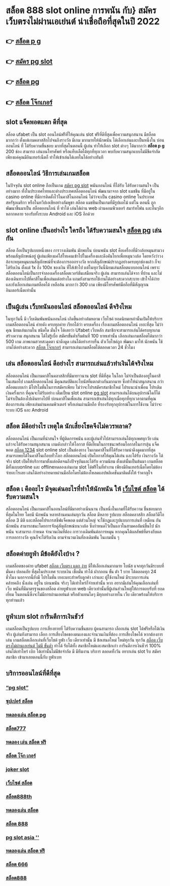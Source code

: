 # สล็อต 888  slot online  การพนัน กับ} สมัครเว็บตรงไม่ผ่านเอเย่นต์   น่าเชื่อถือที่สุดในปี 2022 

## 👉 [สล็อต p g](https://bio.link/madam168)
## 👉 [สมัคร pg slot](https://heylink.me/madam168)
## 👉 [สล็อต pg](https://heylink.me/madam168)
## 👉 [สล็อต โจ๊กเกอร์](https://linkfly.to/madam168)

##  slot  แจ็คพอตแตก ดีที่สุด

สล็อต  ufabet   เป็น slot ออนไลน์ฟรีที่ให้คุณเล่น slot ฟรีที่ดีที่สุดเพื่อความสนุกสนาน มีสล็อต มากกว่า ตั้งแต่เกมคลาสสิกไปจนถึงรางวัล  มีเกม มากมายให้นักพนัน ได้เลือกเล่นและเป็นหนึ่งใน  บ่อนออนไลน์ ที่ ได้รับความชื่นชอบ มากที่สุดในตอนนี้  ผู้เล่น   ทำให้เลือก slot ต่างๆ ได้มากกว่า **สล็อต p g** 200 ช่อง สามารถ เล่นบนโทรศัพท์ หรือแท็บเล็ตได้ทุกที่ทุกเวลา พบกับความสนุกแบบไม่มีขีดจำกัด เพียงแค่คุณมีอินเทอร์เน็ตก็  ทำให้เข้าเล่นได้เลยในได้อย่างทันที  


## สล็อตออนไลน์ วิธีการเล่นเกมสล็อต

ในปัจจุบัน  slot online ถือเป็นเกม [สมัคร pg slot](https://heylink.me/madam168) พนันออนไลน์  ที่ได้รับ  ได้รับความสนใจ เป็นอย่างมาก ทั้งในประเทศไทยและต่างประเทศสล็อตออนไลน์ พัฒนามาจาก  slot  แมชชีน ที่มีอยู่ใน casino online   ที่มีการติดตั้งไว้ในคาสิโนออนไลน์   ไม่ว่าจะเป็น casino online   ในประเทศสหรัฐอเมริกา หรือในทวีปเอเชียอย่างกัมพูชา สล็อต  แมชชีนเป็นเกมที่มีรูปผลไม้ แต่ใน ตอนนี้  ถูกพัฒนาขึ้นมาเป็น สล็อตออนไลน์  ที่ ทำได้ เล่นได้ผ่าน  web  ผ่านคอมพิวเตอร์  สมาร์ทโฟน  และอื่นๆอีกหลากหลาย  รองรับทั้งระบบ Android และ iOS อีกด้วย

##  slot online  เป็นอย่างไร ใครถึง ได้รับความสนใจ [สล็อต pg](https://linkfly.to/madam168) เล่นกัน

สล็อต  ถือเป็นรูปแบบหนึ่งของ การวางเดิมพัน  มักพบใน บ่อนพนัน   slot  คือเครื่องที่มีวงล้อหมุนสามวงพร้อมสัญลักษณ์อยู่ ผู้เล่นเพียงแค่ใส่โทเคนเข้าไปในเครื่องและดึงคันโยกเพื่อหมุนวงล้อ โดยหวังว่าวงล้อจะหยุดหมุนบนสัญลักษณ์ที่จะต้องการออกรางวัล หากสัญลักษณ์ปรากฏอย่างครบทุกช่องแล้ว ก็จะได้รับเงิน  ตั้งแต่ 1x ถึง 100x ของเงิน ที่ใส่เข้าไป แต่ในทุกวันนี้นิยมเล่นสล็อตแบบออนไลน์ เพราะสล็อตออนไลน์เป็นการจำลองเครื่องสล็อตเวอร์ชันเสมือนจริง ผู้เล่น สามารถเล่นได้จาก ที่บ้าน และไม่ต้องเดินทางไปที่คาสิโนเพื่อเล่นแต่อย่างใด แถมยังสามารถใช้งานได้อย่างสะดวกสะบาย เข้าใจได้ง่ายและยังเลือกเล่นเกมสล็อตได้ เหลือล้น มากกว่า 300 เกม เพียงมีโทรศัพท์มือถือที่มีสัญญาณอินเตอร์เน็ตเท่านั้น 


##  เป็นผู้เล่น เว็บพนันออนไลน์  สล็อตออนไลน์  ดีจริงไหม

ในทุกวันนี้ มี เว็บเดิมพันพนันออนไลน์ เกิดขึ้นอย่างล้มหลาม  เว็บไซค์ ยอดนิยมเหล่านั้นเปิดให้บริการเกมสล็อตออนไลน์ ค่ายดัง ครบทุกค่าย เรียกได้ว่า  ครบเครื่อง เรื่องเกมสล็อตออนไลน์ เยอะที่สุด ไม่ว่าคุณ นิยมเล่นเกมใน ชนิดใด มั่นใจ ได้เลยว่า  Ufabet เว็บหลัก สมาชิกจะสามารถเล่นได้ครบทุกเกม สร้างความ สนุกสนาน ได้ไม่รู้เบื่อ สมัครขั้นต่ำเริ่มต้นที่ 100 บาทเท่านั้น เลือกเล่นเกมสล็อตได้มากว่า 500 เกม ภาพเกมสวยสะดุดตา น่าดึงดูด เล่นได้อย่างราบรื่น ตัวเว็บไซค์ถูก พัฒนา มาให้ นักพนัน ใช้งานได้อย่างสะดวก [สล็อต โจ๊กเกอร์](https://bio.link/madam168) สามารถเล่นเกมสล็อตได้ตลอดเวลา 24 ชั่วโมง

## เล่น สล็อตออนไลน์ ดีอย่างไร สามารถเล่นแล้วทำเงินได้จริงไหม

 สล็อตออนไลน์ เป็นเกมคาสิโนคลาสสิกที่มีมายาวนาน   slot ที่ดีที่สุด ในโลก ไม่จำเป็นต้องอยู่ในคาสิโนเสมอไป  เกมสล็อตออนไลน์ มีคุณสมบัติและโบนัสที่แตกต่างกันมากมาย ซึ่งทำให้น่าสนุกสนาน กว่าสล็อตแบบเก่า  มีโปรโมชั่นในการสมัครเพียบ ไม่ว่าจะโปรสมัครสมาชิกใหม่ โปรแนะนำเพื่อน โปรเติมเงินครั้งแรก ที่คุณจะได้รับอย่าง เต็มเปี่ยม  slot online [pg slot](https://bio.link/madam168) สามารถเล่นได้บนอุปกรณ์ใดก็ได้ ไม่จำเป็นต้องไปเดินทางไปที่ บ่อนคาสิโนเพื่อเล่น สามารถเข้าเล่นได้ทุกเมื่อทุกที่ทุกเวลาตามที่คุณต้องการเล่น เพียงเล่นผ่านคอมพิวเตอร์ หรือเล่นผ่านมือถือ ที่รองรับทุกอุปกรณ์ในการใช้งาน ไม่ว่าจะระบบ iOS และ Android

## สล็อต  มีดีอย่างไร เหตุใด  นักเสี่ยงโชคจึงไม่ควรพลาด?

 สล็อตออนไลน์ เป็นเกมที่น่าสนใจ ที่ผู้ติดการพนัน และผู้เล่นทั่วไปสามารถเล่นได้ทุกเพศทุกวัย เล่นแล้วจะได้รับความสนุกสนาน เกมดังกล่าวให้โอกาส ที่ดีเยี่ยมในการชนะพร้อมโอกาสในการลุ้น แจ็คพอต [สล็อต 1234](https://heylink.me/madam168)  slot online slot  เป็นช่องทาง ในเกมคาสิโนที่ได้รับความน่าดึงดูดมากที่สุด สามารถพบได้ในคาสิโนเกือบทั่วโลก สล็อตออนไลน์ เปิดโอกาสให้คุณได้เล่น และได้รับ เงินรางวัล ได้จริง slot  เปิดให้บริการมาตั้งแต่อดีตจนถึงปัจจุบันและได้รับ ความนิยม ตั้งแต่นั้นเป็นต้นมา เกมสล็อต มีทั้งแบบonline และ offlineทดลองเล่นเกม slot ได้ฟรีในที่ทำงาน เพียงมีอินเทอร์เน็ตโดยไม่ต้องจ่ายอะไรเลย เล่นได้อย่างง่ายดายผ่านมือถือโดยไม่ต้องโหลดแอปพลิเคชั่นมาติดตั้งให้ รำคาญใจ


## สล็อต เ คืออะไร มีจุดเด่นอะไรที่ทำให้นักพนัน ให้ [เว็บไซต์ สล็อต](https://heylink.me/madam168) ได้รับความสนใจ 

 สล็อตออนไลน์ เป็นเกมคาสิโนออนไลน์ที่มีมาอย่างเนิ่นนาน เป็นหนึ่งในเกมที่ได้รับความ ชื่นชอบมากที่สุดในไทย โดยมี นักพนัน หลายล้านคนเล่นทุกวัน สล็อต มีหลาย รูปแบบ  สล็อตคลาสสิก สล็อตวิดีโอ สล็อต 3 มิติ และสล็อตโปรเกรสซีฟแจ็คพอต แต่ส่วนใหญ่ จะใช้กฎและรูปแบบการเล่นที่ เหมือน กัน  นักพนัน สามารถชนะโดยการจับคู่สัญลักษณ์บนวงล้อ ซึ่งกำหนดไว้เป็นแถวในสามคอลัมน์ขึ้นไป นักพนัน จะสามารถ กำหนด จำนวนเงินที่ต้อง การวางเดิมพันต่อการหมุน หากคุณได้ผลลัพธ์ที่ตรงกับผลการออกรางวัล คุณก็จะได้รับเงิน ตามจำนวนเงินที่ลงเดิมพัน ในเกมนั้น ๆ


## สล็อตค่ายยูฟ่า มีข้อดียังไงบ้าง ?
 เกมสล็อตของค่าย ufabet [สล็อต เว็บตรง แตก ง่าย](https://linkfly.to/madam168) มีให้เลือกเล่นมากมาย โบนัส  แจกทุกวันมีระบบที่มั่นคง ปลอดภัย  ที่สุดในประเทศ  ระบบเงิน  เชื่อมั่น  ทำได้  ฝากถอน ขั้น ต่ํา 1 บาท ได้ตลอดทุก 24 ชั่วโมง นอกจากนี้ยังมี โปรโมชั่น  เยอะแยะสำหรับลูกค้า เก่าและ ผู้ใช้งานใหม่ มีระบบการเล่น  คล้ายคลึง  นั่งเล่น อยู่ใน บ่อนพนัน จริงๆ ได้เท่าไหร่ก็จ่ายเท่านั้น หาก อยากมีเล่นให้คุณเลือกเล่นที่ เว็บ พนันที่มีมาตรฐานของสล็อต ค่ายยูฟ่าเบท  web เดียวเท่านั้นที่ผู้เล่นส่วนใหญ่ให้การตอบรับที่ ยอดเยี่ยม ในตอนนี้ซึ่งจะไม่มีการผ่านเอเย่นต์ หรือตัวแทนใดๆ มีทุกอย่างภายใน เว็บ เดียวพร้อมให้บริการทุกท่านแล้ว

## ยูฟ่าเบท  slot  การีนตีการเงินชัวร์

 เกมสล็อตเป็นรูปแบบ การเสี่ยงทายที่ ได้รับความชื่นชอบ ผู้คนสามารถ เลือกเล่น slot ได้ฟรีหรือได้เงินจริง ผู้เล่นยังสามารถ เลือก การเสี่ยงโชคของตนเองและจำนวนเงินที่ต้อง การเสี่ยงโชคได้ หากต้องการเล่น เกมสล็อตเลือกเล่นที่เว็บไชต์   ยูฟ่า  เว็บ เดียวเท่านั้น มี ข้อเสนอใหม่ ใหม่ทุกวัน ทุกวัน  [สล็อต เว็บตรงไม่ผ่านเอเย่นต์ ไม่มี ขั้นต่ำ](https://linkfly.to/madam168) ทำได้ รับได้ทั้ง สมาชิกใหม่และสมาชิกเก่า การีนตีการเงินชัวร์ 100% เล่นได้เท่าไหร่ เบิก ได้เท่านั้นไม่มีข้อจำกัด มี มีทีมงาน บริการ ตลอดทั้งวัน   อยากเล่น slot รีบ สมัครสมาชิก เข้ามาเลยตอนนี้กับ ยูฟ่าเบท 


## บริการออนไลน์ที่ดีที่สุด

### [“pg slot”](https://atom.io/themes/ทดลองเล่น%20สล็อตpg%20โบนัสแตกง่าย%20แจกเครดิตฟรี116%20เครดิตฟรี66%20สมัครฟรี100%)
### [ซุปเปอร์ สล็อต](https://atom.io/themes/สล็อต666%20โบนัสแตกง่าย%20แจกเครดิตฟรี125%20เครดิตฟรี75%20สมัครฟรี100%)
### [ทดลองเล่น สล็อต pg](https://atom.io/themes/pgสล็อต%20โบนัสแตกง่าย%20แจกเครดิตฟรี150%20เครดิตฟรี100%20สมัครฟรี100%)
### [สล็อต777](https://atom.io/themes/ทดลอง%20เล่น%20สล็อต%20pg%20โบนัสแตกง่าย%20แจกเครดิตฟรี112%20เครดิตฟรี62%20สมัครฟรี100%)
### [ทดลอง เล่น สล็อต ฟรี](https://atom.io/themes/สล็อตxo%20โบนัสแตกง่าย%20แจกเครดิตฟรี117%20เครดิตฟรี67%20สมัครฟรี100%)
### [สล็อต โจ๊ก เกอร์](https://atom.io/themes/สมัคร%20pg%20slot%20โบนัสแตกง่าย%20แจกเครดิตฟรี158%20เครดิตฟรี108%20สมัครฟรี100%)
### [joker slot](https://atom.io/themes/สล็อต%20โจ%20ก%20เกอร์%20โบนัสแตกง่าย%20แจกเครดิตฟรี124%20เครดิตฟรี74%20สมัครฟรี100%)
### [เว็บไซต์ สล็อต](https://atom.io/themes/สล็อต%20โบนัสแตกง่าย%20แจกเครดิตฟรี100%20เครดิตฟรี50%20สมัครฟรี100%)
### [สล็อต888th](https://atom.io/themes/สล็อต%20โจ๊ก%20เกอร์%20โบนัสแตกง่าย%20แจกเครดิตฟรี141%20เครดิตฟรี91%20สมัครฟรี100%)
### [ทดลองเล่น สล็อต](https://atom.io/themes/สล็อต%20เว็บตรงไม่ผ่านเอเย่นต์%20ไม่มี%20ขั้นต่ำ%20โบนัสแตกง่าย%20แจกเครดิตฟรี162%20เครดิตฟรี112%20สมัครฟรี100%)
### [สล็อต 888](https://atom.io/themes/สล็อต168%20โบนัสแตกง่าย%20แจกเครดิตฟรี161%20เครดิตฟรี111%20สมัครฟรี100%)
### [pg slot asia ''](https://atom.io/themes/“pg%20slot”%20โบนัสแตกง่าย%20แจกเครดิตฟรี103%20เครดิตฟรี53%20สมัครฟรี100%)
### [ทดลองเล่น สล็อต ฟรี](https://atom.io/themes/pg%20slot%20เว็บตรง%20โบนัสแตกง่าย%20แจกเครดิตฟรี134%20เครดิตฟรี84%20สมัครฟรี100%)
### [สล็อต 666](https://atom.io/themes/สล็อต%20เว็บตรง%20โบนัสแตกง่าย%20แจกเครดิตฟรี108%20เครดิตฟรี58%20สมัครฟรี100%)
### [สล็อต888](https://atom.io/themes/สล็อต%201234%20โบนัสแตกง่าย%20แจกเครดิตฟรี154%20เครดิตฟรี104%20สมัครฟรี100%)